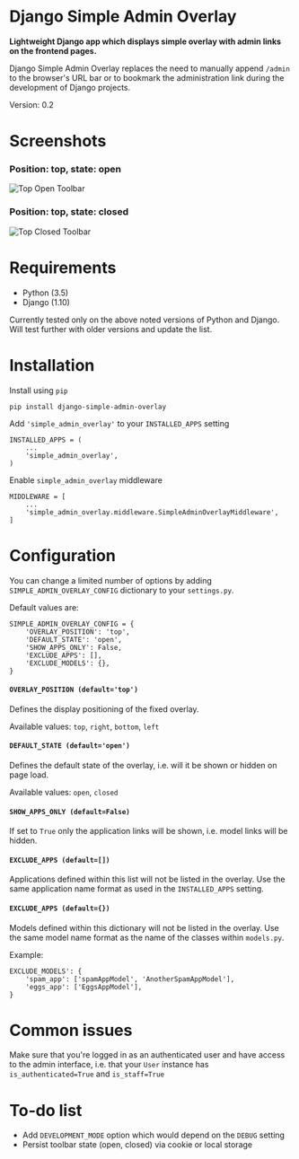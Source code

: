 # Django Simple Admin Overlay

**Lightweight Django app which displays simple overlay with admin links on the frontend pages.**

Django Simple Admin Overlay replaces the need to manually append `/admin` to the browser's URL bar or to bookmark the administration link during the development of Django projects.

Version: 0.2

# Screenshots

### Position: top, state: open

![Top Open Toolbar](docs/img/django_simple_admin_overlay_top_open.png?raw=true "Top Open Toolbar")

### Position: top, state: closed

![Top Closed Toolbar](docs/img/django_simple_admin_overlay_top_closed.png?raw=true "Top Closed Toolbar")

# Requirements

* Python (3.5)
* Django (1.10)

Currently tested only on the above noted versions of Python and Django. Will test further with older versions and update the list.

# Installation

Install using `pip`

    pip install django-simple-admin-overlay

Add `'simple_admin_overlay'` to your `INSTALLED_APPS` setting

    INSTALLED_APPS = (
        ...
        'simple_admin_overlay',
    )

Enable `simple_admin_overlay` middleware

    MIDDLEWARE = [
        ...
        'simple_admin_overlay.middleware.SimpleAdminOverlayMiddleware',
    ]

# Configuration

You can change a limited number of options by adding `SIMPLE_ADMIN_OVERLAY_CONFIG` dictionary to your `settings.py`.

Default values are:

    SIMPLE_ADMIN_OVERLAY_CONFIG = {
        'OVERLAY_POSITION': 'top',
        'DEFAULT_STATE': 'open',
        'SHOW_APPS_ONLY': False,
        'EXCLUDE_APPS': [],
        'EXCLUDE_MODELS': {},
    }

#### `OVERLAY_POSITION (default='top')`
Defines the display positioning of the fixed overlay.

Available values: `top`, `right`, `bottom`, `left`

#### `DEFAULT_STATE (default='open')`
Defines the default state of the overlay, i.e. will it be shown or hidden on page load.

Available values: `open`, `closed`

#### `SHOW_APPS_ONLY (default=False)`
If set to `True` only the application links will be shown, i.e. model links will be hidden.

#### `EXCLUDE_APPS (default=[])`
Applications defined within this list will not be listed in the overlay. Use the same application name format as used in the `INSTALLED_APPS` setting.

#### `EXCLUDE_APPS (default={})`
Models defined within this dictionary will not be listed in the overlay. Use the same model name format as the name of the classes within `models.py`.

Example:

    EXCLUDE_MODELS': {
        'spam_app': ['spamAppModel', 'AnotherSpamAppModel'],
        'eggs_app': ['EggsAppModel'],
    }


# Common issues

Make sure that you're logged in as an authenticated user and have access to the admin interface, i.e. that your `User` instance has `is_authenticated=True` and `is_staff=True`

# To-do list

- Add `DEVELOPMENT_MODE` option which would depend on the `DEBUG` setting
- Persist toolbar state (open, closed) via cookie or local storage